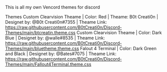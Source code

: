 This is all my own Vencord themes for discord

Themes
Custom Clearvision Theame | Color: Red | Theame: B0t Creati0n | Designet by: @B0t Creati0n#7355 | Theame Link: https://raw.githubusercontent.com/B0tCreati0n/Discord-Themes/main/btcreatin.theme.css
Custom Clearvision Theame | Color: Dark Blue | Designet by: @walle#8535 | Theame Link: https://raw.githubusercontent.com/B0tCreati0n/Discord-Themes/main/bluetheme.theme.css
Falout 4 Terminal | Color: Dark Green and Black | Designet by: @Bates#7075 | Theame Link: https://raw.githubusercontent.com/B0tCreati0n/Discord-Themes/main/Fallout4Terminal.theme.css
